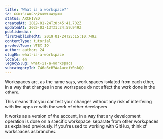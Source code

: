 ```yaml
---
title: 'What is a workspace?'
id: 68Ks5LAKEoqkaaWsuAyyaM
status: ARCHIVED
createdAt: 2019-01-24T20:45:41.702Z
updatedAt: 2020-03-13T21:24:59.949Z
publishedAt: 
firstPublishedAt: 2019-01-24T22:15:10.749Z
contentType: tutorial
productTeam: VTEX IO
author: authors_24
slugEN: what-is-a-workspace
locale: en
legacySlug: what-is-a-workspace
subcategoryId: Z46a6rHVAaAucoiW0skQQ
---
```


Workspaces are, as the name says, work spaces isolated from each other, in a way that changes in one workspace do not affect the work done in the others.

This means that you can test your changes without any risk of interfering with live apps or with the work of other developers.

It works as a version of the account, in a way that any development operation is done on a specific workspace, separate from other workspaces as explained previously. If you're used to working with GitHub, think of workspaces as branches.
